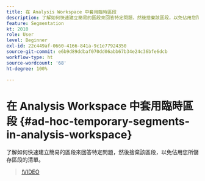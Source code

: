 ```yaml
---
title: 在 Analysis Workspace 中套用臨時區段
description: 了解如何快速建立簡易的區段來回答特定問題，然後捨棄該區段，以免佔用您所儲存區段的清單。
feature: Segmentation
kt: 2010
role: User
level: Beginner
exl-id: 22c449af-0660-4166-841a-9c1e77924350
source-git-commit: e6b9d89ddbaf070dd06abb67b34e24c36bfe6dcb
workflow-type: ht
source-wordcount: '68'
ht-degree: 100%

---
```


# 在 Analysis Workspace 中套用臨時區段 {#ad-hoc-temporary-segments-in-analysis-workspace}

了解如何快速建立簡易的區段來回答特定問題，然後捨棄該區段，以免佔用您所儲存區段的清單。

>[!VIDEO](https://video.tv.adobe.com/v/23978/?quality=12&learn=on)
